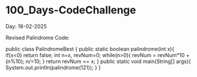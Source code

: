 # 100_Days-CodeChallenge

Day: 18-02-2025

Revised Palindrome Code:

public class PalindromeBest {
    public static boolean palindrome(int x){
        if(x<0) return false;
        int n=x, revNum=0;
        while(n>0){
            revNum = revNum*10 + (n%10);
            n/=10;
        }
        return revNum == x;
    }
    public static void main(String[] args){
        System.out.println(palindrome(121));
    }
}
